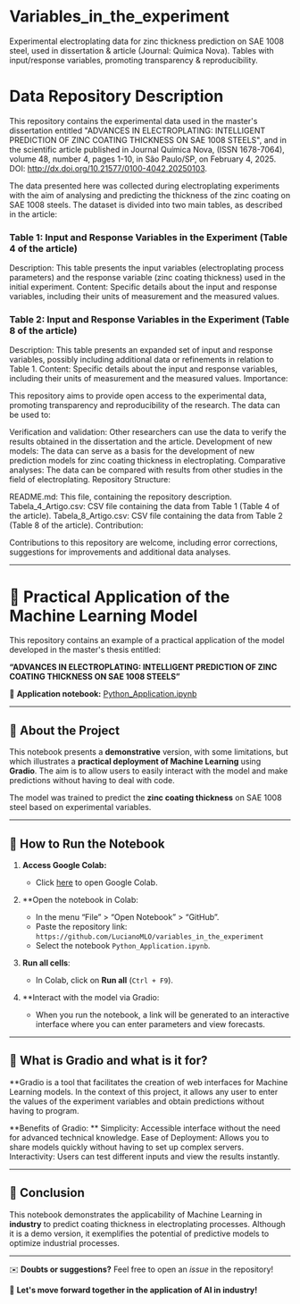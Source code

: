 # Variables_in_the_experiment
Experimental electroplating data for zinc thickness prediction on SAE 1008 steel, used in dissertation &amp; article (Journal: Química Nova). Tables with input/response variables, promoting transparency &amp; reproducibility.

# Data Repository Description

This repository contains the experimental data used in the master's dissertation entitled "ADVANCES IN ELECTROPLATING: INTELLIGENT PREDICTION OF ZINC COATING THICKNESS ON SAE 1008 STEELS", and in the scientific article published in Journal Química Nova, (ISSN 1678-7064), volume 48, number 4, pages 1-10, in São Paulo/SP, on February 4, 2025. DOI: http://dx.doi.org/10.21577/0100-4042.20250103.

The data presented here was collected during electroplating experiments with the aim of analysing and predicting the thickness of the zinc coating on SAE 1008 steels. The dataset is divided into two main tables, as described in the article:

### Table 1: Input and Response Variables in the Experiment (Table 4 of the article)

Description: This table presents the input variables (electroplating process parameters) and the response variable (zinc coating thickness) used in the initial experiment.
Content: Specific details about the input and response variables, including their units of measurement and the measured values.

### Table 2: Input and Response Variables in the Experiment (Table 8 of the article)

Description: This table presents an expanded set of input and response variables, possibly including additional data or refinements in relation to Table 1.
Content: Specific details about the input and response variables, including their units of measurement and the measured values.
Importance:

This repository aims to provide open access to the experimental data, promoting transparency and reproducibility of the research. The data can be used to:

Verification and validation: Other researchers can use the data to verify the results obtained in the dissertation and the article.
Development of new models: The data can serve as a basis for the development of new prediction models for zinc coating thickness in electroplating.
Comparative analyses: The data can be compared with results from other studies in the field of electroplating.
Repository Structure:

README.md: This file, containing the repository description.
Tabela_4_Artigo.csv: CSV file containing the data from Table 1 (Table 4 of the article).
Tabela_8_Artigo.csv: CSV file containing the data from Table 2 (Table 8 of the article).
Contribution:

Contributions to this repository are welcome, including error corrections, suggestions for improvements and additional data analyses.

---

# 📌 Practical Application of the Machine Learning Model

This repository contains an example of a practical application of the model developed in the master's thesis entitled:

**“ADVANCES IN ELECTROPLATING: INTELLIGENT PREDICTION OF ZINC COATING THICKNESS ON SAE 1008 STEELS”**


📌 **Application notebook:** [Python_Application.ipynb](https://github.com/LucianoMLO/variables_in_the_experiment/blob/main/Python_Aplication.ipynb)

---

## 📌 About the Project

This notebook presents a **demonstrative** version, with some limitations, but which illustrates a **practical deployment of Machine Learning** using **Gradio**. The aim is to allow users to easily interact with the model and make predictions without having to deal with code.

The model was trained to predict the **zinc coating thickness** on SAE 1008 steel based on experimental variables.

---

## 🚀 How to Run the Notebook

1. **Access Google Colab:**
   - Click [here](https://colab.research.google.com/) to open Google Colab.

2. **Open the notebook in Colab:
   - In the menu “File” > “Open Notebook” > “GitHub”.
   - Paste the repository link: `https://github.com/LucianoMLO/variables_in_the_experiment`
   - Select the notebook `Python_Application.ipynb`.

3. **Run all cells**:
   - In Colab, click on **Run all** (`Ctrl + F9`).

4. **Interact with the model via Gradio:
   - When you run the notebook, a link will be generated to an interactive interface where you can enter parameters and view forecasts.

---

## 🔹 What is Gradio and what is it for?

**Gradio is a tool that facilitates the creation of web interfaces for Machine Learning models. In the context of this project, it allows any user to enter the values of the experiment variables and obtain predictions without having to program.

**Benefits of Gradio: **
Simplicity: Accessible interface without the need for advanced technical knowledge.
Ease of Deployment: Allows you to share models quickly without having to set up complex servers.
Interactivity: Users can test different inputs and view the results instantly.

---

## 📌 Conclusion

This notebook demonstrates the applicability of Machine Learning in **industry** to predict coating thickness in electroplating processes. Although it is a demo version, it exemplifies the potential of predictive models to optimize industrial processes.

---

✉️ **Doubts or suggestions?** Feel free to open an *issue* in the repository!

🚀 **Let's move forward together in the application of AI in industry!**





